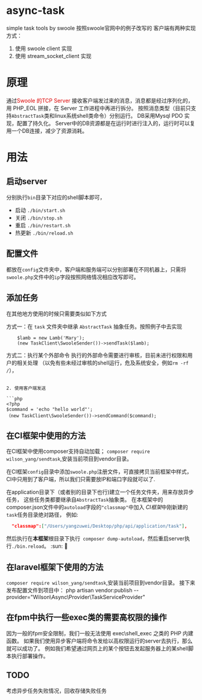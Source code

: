 # async-task
simple task tools by swoole
按照swoole官网中的例子改写的
客户端有两种实现方式：
1. 使用 swoole client 实现
2. 使用 stream_socket_client 实现

# 原理
通过<font color="#dd0000">Swoole 的TCP Server </font> 接收客户端发过来的消息，消息都是经过序列化的，用 PHP_EOL 拼接，在 Server 工作进程中再进行拆分。
按照消息类型（目前只支持`AbstractTask`类和linux系统shell类命令）分别运行。
DB采用Mysql PDO 实现，配置了持久化。
Server中的DB资源都是在运行时进行注入的，运行时可以复用一个DB连接，减少了资源消耗。

# 用法

## 启动server

分别执行`bin`目录下对应的shell脚本即可，
- 启动 `./bin/start.sh`
- 关闭 `./bin/stop.sh`
- 重启 `./bin/restart.sh`
- 热更新 `./bin/reload.sh`

## 配置文件
都放在`config`文件夹中，客户端和服务端可以分别部署在不同机器上，只需将`swoole.php`文件中的`ip`字段按照网络情况相应改写即可。

## 添加任务
在其他地方使用的时候只需要类似如下方式

方式一：在 `task` 文件夹中继承 `AbstractTask` 抽象任务。按照例子中去实现
```
    $lamb = new Lamb('Mary');
    (new TaskClient\SwooleSender())->sendTask($lamb);
```

方式二：执行某个外部命令
执行的外部命令需要进行审核，目前未进行权限和用户的相关处理
（以免有些未经过审核的shell运行，危及系统安全，例如`rm -rf /`），

```

2. 使用客户端发送

```php
<?php
$command = 'echo "hello world"';
（new TaskClient\SwooleSender())->sendCommand($command);

```

## 在CI框架中使用的方法
在CI框架中使用composer支持自动加载；
`composer require wilson_yang/sendtask`,安装当前项目到vendor目录。

在CI框架`config`目录中添加`swoole.php`注册文件，可直接拷贝当前框架中样式，
CI中只用到了客户端，所以我们只需要放IP和端口字段就可以了.

在application目录下（或者别的目录下也行)建立一个任务文件夹，用来存放异步任务，
这些任务类都要继承自`AbstractTask`抽象类。
在本框架中的composer.json文件中的`autoload`字段的`"classmap"`中加入
*CI框架*中刚新建的`task`任务目录绝对路径，
例如:
```json
  "classmap":["/Users/yangzuwei/Desktop/php/api/application/task"],
```
然后执行在**本框架**根目录下执行` composer dump-autoload`，然后重启server执行`./bin.reload`。
:sun: :dog:

## 在laravel框架下使用的方法
`composer require wilson_yang/sendtask`,安装当前项目到vendor目录。
接下来发布配置文件到项目中：
php artisan vendor:publish --provider="Wilson\Async\Provider\TaskServiceProvider"

## 在fpm中执行一些exec类的需要高权限的操作

因为一般的fpm安全限制，我们一般无法使用  exec\shell_exec 之类的 PHP 内建函数。
如果我们使用异步客户端将命令发给以高权限运行的server去执行，那么就可以成功了。
例如我们希望通过网页上的某个按钮去发起服务器上的某shell脚本执行部署操作。

## TODO

考虑异步任务失败情况，回收存储失败任务
